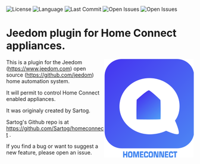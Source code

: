 ![License](https://badgen.net/github/license/jmvedrine/homeconnect) ![Language](https://badgen.net/badge/Language/PHP/blue)
![Last Commit](https://badgen.net/github/last-commit/jmvedrine/homeconnect)
![Open Issues](https://badgen.net/github/open-issues/jmvedrine/homeconnect) ![Open Issues](https://badgen.net/github/open-prs/jmvedrine/homeconnect)

# Jeedom plugin for Home Connect appliances.

<img src="plugin_info/homeconnect_icon.png" align="right">

This is a plugin for the Jeedom (https://www.jeedom.com) open source (https://github.com/jeedom) home automation system.

It will permit to control Home Connect enabled appliances.

It was originaly created by Sartog.

Sartog's Github repo is at  https://github.com/Sartog/homeconnect .

If you find a bug or want to suggest a new feature, please open an issue.